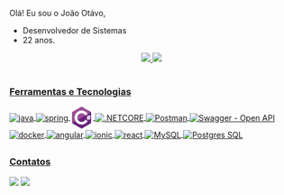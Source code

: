 Olá! Eu sou o João Otávo,

 - Desenvolvedor de Sistemas 
 - 22 anos.
 
<div align="center">
 <a href="https://github.com/joaootv">
 <img height="180em" src="https://github-readme-stats.vercel.app/api?username=joaootv&show_icons=true&theme=dracula&include_all_commits=true&count_private=true"/>
 <img height="180em" src="https://github-readme-stats.vercel.app/api/top-langs/?username=joaootv&layout=compact&langs_count=7&theme=dracula"/>
</div>

<div style="display: inline_block"><br>
   
  ### Ferramentas e Tecnologias
   
<!--   <img align = "center" src="https://cdn.jsdelivr.net/gh/devicons/devicon/icons/html5/html5-original.svg" alt="html" height="40" width="40"/> 
  <img align = "center" src="https://cdn.jsdelivr.net/gh/devicons/devicon/icons/css3/css3-original.svg" alt="css3" height="40" width="40"/>
  <img align = "center" src="https://raw.githubusercontent.com/devicons/devicon/master/icons/javascript/javascript-plain.svg" alt="javascript" height="40" width="40"/>
  <img align = "center" src="https://cdn.jsdelivr.net/gh/devicons/devicon/icons/typescript/typescript-original.svg" alt="typescript" height="40" width="40"/>  -->
  <img align = "center" src="https://cdn.jsdelivr.net/gh/devicons/devicon/icons/java/java-original.svg" alt="java" height="40" width="40"/>
  <img align = "center" src="https://cdn.jsdelivr.net/gh/devicons/devicon/icons/spring/spring-original.svg" alt="spring" height="40" width="40"/>
<!--   <img align = "center" src="https://raw.githubusercontent.com/vscode-icons/vscode-icons/master/icons/file_type_maven.svg" alt="Apache Maven" width="40" height="40"/> -->
  <img align = "center" src="https://raw.githubusercontent.com/devicons/devicon/master/icons/csharp/csharp-original.svg" alt="C#" height="40" width="40"/>
  <img align = "center" src="https://cdn.jsdelivr.net/gh/devicons/devicon/icons/dotnetcore/dotnetcore-original.svg" alt=".NETCORE" height="40" width="40"/>
  <img align = "center" src="https://www.vectorlogo.zone/logos/getpostman/getpostman-icon.svg" alt="Postman" width="40" height="40"/></code>
  <img align = "center" src="https://www.vectorlogo.zone/logos/openapis/openapis-icon.svg" alt="Swagger - Open API" width="40" height="40"/></code>
  <img align = "center" src="https://cdn.jsdelivr.net/gh/devicons/devicon/icons/docker/docker-plain-wordmark.svg" alt="docker" height="40" width="40"/>
  <img align = "center" src="https://cdn.jsdelivr.net/gh/devicons/devicon/icons/angularjs/angularjs-original.svg" alt="angular" height="40" width="40"/>
  <img align = "center" src="https://cdn.jsdelivr.net/gh/devicons/devicon/icons/ionic/ionic-original.svg" alt="ionic" height="40" width="40"/>
  <img align = "center" src="https://cdn.jsdelivr.net/gh/devicons/devicon/icons/react/react-original.svg" alt="react" height="40" width="40"/>
  <img align = "center" src="https://www.vectorlogo.zone/logos/mysql/mysql-icon.svg" alt="MySQL" width="40" height="40"/></code>
  <img align = "center" src="https://www.vectorlogo.zone/logos/postgresql/postgresql-icon.svg" alt="Postgres SQL" width="40" height="40"/>
<!--   <img align = "center" src="https://github.com/leandrocgsi/leandrocgsi/blob/main/svg_logos/microsoft-sql-server.png" alt="SQL Server" width="40" height="40"/>
  <img align = "center" src="https://raw.githubusercontent.com/devicons/devicon/master/icons/git/git-original.svg" alt="GIT" title="MySQL" width="40" height="40"/> -->

 
</div>  
  
  
 ##
  ### Contatos
 <div>
  
<a href="https://www.linkedin.com/in/jo%C3%A3o-ot%C3%A1vio-silva-649034201/" target="_blank"><img src="https://img.shields.io/badge/-LinkedIn-%230077B5?style=for-the-badge&logo=linkedin&logoColor=white" target="_blank"></a>
 <a href="https://api.whatsapp.com/send?phone=5518996755010&text=" target="blank"><img src="https://img.shields.io/badge/WhatsApp-25D366?style=for-the-badge&logo=whatsapp&logoColor=white" target="_blank"></a> 
</div>
